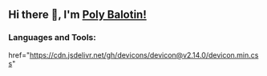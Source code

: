 ## Hi there 👋, I'm [Poly Balotin!](https://www.linkedin.com/in/polyana-balotin/) 

### Languages and Tools:

href="https://cdn.jsdelivr.net/gh/devicons/devicon@v2.14.0/devicon.min.css"
